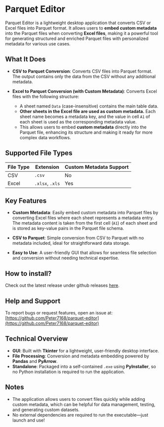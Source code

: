 # Parquet Editor

Parquet Editor is a lightweight desktop application that converts CSV or Excel files into Parquet format. It allows users to **embed custom metadata** into the Parquet files when converting **Excel files**, making it a powerful tool for generating structured and enriched Parquet files with personalized metadata for various use cases.

## What It Does

- **CSV to Parquet Conversion**: Converts CSV files into Parquet format. The output contains only the data from the CSV without any additional metadata.

- **Excel to Parquet Conversion (with Custom Metadata)**: Converts Excel files with the following structure:
  - A sheet named `Data` (case-insensitive) contains the main table data.
  - **Other sheets in the Excel file are used as custom metadata.** Each sheet name becomes a metadata key, and the value in cell `A1` of each sheet is used as the corresponding metadata value.
  - This allows users to embed **custom metadata** directly into the Parquet file, enhancing its structure and making it ready for more complex data workflows.

## Supported File Types

| File Type | Extension        |Custom Metadata Support     |
|-----------|------------------|----------------------------|
| CSV       | `.csv`           | No                         |
| Excel     | `.xlsx`, `.xls`  | Yes       |

## Key Features

- **Custom Metadata**: Easily embed custom metadata into Parquet files by converting Excel files where each sheet represents a metadata entry. The metadata content is taken from the first cell (`A1`) of each sheet and is stored as key-value pairs in the Parquet file schema.
  
- **CSV to Parquet**: Simple conversion from CSV to Parquet with no metadata included, ideal for straightforward data storage.

- **Easy to Use**: A user-friendly GUI that allows for seamless file selection and conversion without needing technical expertise.


  
## How to install?
Check out the latest release under github releases [here](https://github.com/Peter7168/parquet-editor/releases).



## Help and Support

To report bugs or request features, open an issue at:  
[https://github.com/Peter7168/parquet-editor](https://github.com/Peter7168/parquet-editor)

## Technical Overview

- **GUI**: Built with **Tkinter** for a lightweight, user-friendly desktop interface.
- **File Processing**: Conversion and metadata embedding powered by **Pandas** and **PyArrow**.
- **Standalone**: Packaged into a self-contained `.exe` using **PyInstaller**, so no Python installation is required to run the application.

## Notes

- The application allows users to convert files quickly while adding custom metadata, which can be helpful for data management, testing, and generating custom datasets.
- No external dependencies are required to run the executable—just launch and use!
